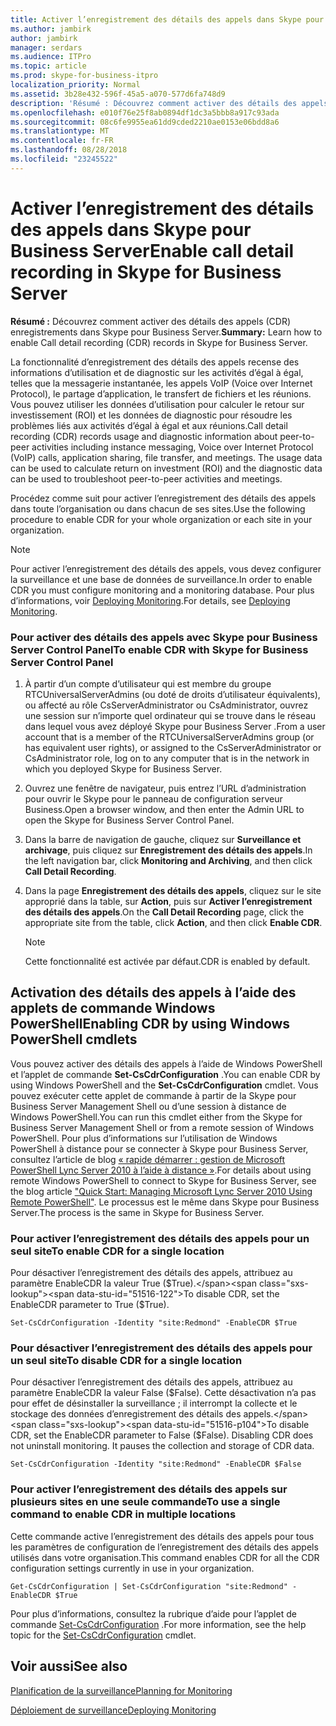 ```yaml
---
title: Activer l’enregistrement des détails des appels dans Skype pour Business Server
ms.author: jambirk
author: jambirk
manager: serdars
ms.audience: ITPro
ms.topic: article
ms.prod: skype-for-business-itpro
localization_priority: Normal
ms.assetid: 3b28e432-596f-45a5-a070-577d6fa748d9
description: 'Résumé : Découvrez comment activer des détails des appels (CDR) enregistrements dans Skype pour Business Server.'
ms.openlocfilehash: e010f76e25f8ab0894df1dc3a5bbb8a917c93ada
ms.sourcegitcommit: 08c6fe9955ea61dd9cded2210ae0153e06bdd8a6
ms.translationtype: MT
ms.contentlocale: fr-FR
ms.lasthandoff: 08/28/2018
ms.locfileid: "23245522"
---
```

# <a name="enable-call-detail-recording-in-skype-for-business-server"></a><span data-ttu-id="51516-103">Activer l’enregistrement des détails des appels dans Skype pour Business Server</span><span class="sxs-lookup"><span data-stu-id="51516-103">Enable call detail recording in Skype for Business Server</span></span>

<span data-ttu-id="51516-104">**Résumé :** Découvrez comment activer des détails des appels (CDR) enregistrements dans Skype pour Business Server.</span><span class="sxs-lookup"><span data-stu-id="51516-104">**Summary:** Learn how to enable Call detail recording (CDR) records in Skype for Business Server.</span></span>

<span data-ttu-id="51516-p101">La fonctionnalité d’enregistrement des détails des appels recense des informations d’utilisation et de diagnostic sur les activités d’égal à égal, telles que la messagerie instantanée, les appels VoIP (Voice over Internet Protocol), le partage d’application, le transfert de fichiers et les réunions. Vous pouvez utiliser les données d’utilisation pour calculer le retour sur investissement (ROI) et les données de diagnostic pour résoudre les problèmes liés aux activités d’égal à égal et aux réunions.</span><span class="sxs-lookup"><span data-stu-id="51516-p101">Call detail recording (CDR) records usage and diagnostic information about peer-to-peer activities including instance messaging, Voice over Internet Protocol (VoIP) calls, application sharing, file transfer, and meetings. The usage data can be used to calculate return on investment (ROI) and the diagnostic data can be used to troubleshoot peer-to-peer activities and meetings.</span></span>

<span data-ttu-id="51516-107">Procédez comme suit pour activer l’enregistrement des détails des appels dans toute l’organisation ou dans chacun de ses sites.</span><span class="sxs-lookup"><span data-stu-id="51516-107">Use the following procedure to enable CDR for your whole organization or each site in your organization.</span></span>

> [!NOTE]
> <span data-ttu-id="51516-108">Pour activer l’enregistrement des détails des appels, vous devez configurer la surveillance et une base de données de surveillance.</span><span class="sxs-lookup"><span data-stu-id="51516-108">In order to enable CDR you must configure monitoring and a monitoring database.</span></span> <span data-ttu-id="51516-109">Pour plus d’informations, voir [Deploying Monitoring](https://technet.microsoft.com/library/117f4a3e-0670-4388-a553-b9854921145f.aspx).</span><span class="sxs-lookup"><span data-stu-id="51516-109">For details, see [Deploying Monitoring](https://technet.microsoft.com/library/117f4a3e-0670-4388-a553-b9854921145f.aspx).</span></span>

### <a name="to-enable-cdr-with-skype-for-business-server-control-panel"></a><span data-ttu-id="51516-110">Pour activer des détails des appels avec Skype pour Business Server Control Panel</span><span class="sxs-lookup"><span data-stu-id="51516-110">To enable CDR with Skype for Business Server Control Panel</span></span>

1.  <span data-ttu-id="51516-111">À partir d’un compte d’utilisateur qui est membre du groupe RTCUniversalServerAdmins (ou doté de droits d’utilisateur équivalents), ou affecté au rôle CsServerAdministrator ou CsAdministrator, ouvrez une session sur n’importe quel ordinateur qui se trouve dans le réseau dans lequel vous avez déployé Skype pour Business Server .</span><span class="sxs-lookup"><span data-stu-id="51516-111">From a user account that is a member of the RTCUniversalServerAdmins group (or has equivalent user rights), or assigned to the CsServerAdministrator or CsAdministrator role, log on to any computer that is in the network in which you deployed Skype for Business Server.</span></span>

2. <span data-ttu-id="51516-112">Ouvrez une fenêtre de navigateur, puis entrez l’URL d’administration pour ouvrir le Skype pour le panneau de configuration serveur Business.</span><span class="sxs-lookup"><span data-stu-id="51516-112">Open a browser window, and then enter the Admin URL to open the Skype for Business Server Control Panel.</span></span>

3. <span data-ttu-id="51516-113">Dans la barre de navigation de gauche, cliquez sur **Surveillance et archivage**, puis cliquez sur **Enregistrement des détails des appels**.</span><span class="sxs-lookup"><span data-stu-id="51516-113">In the left navigation bar, click **Monitoring and Archiving**, and then click **Call Detail Recording**.</span></span>

4. <span data-ttu-id="51516-114">Dans la page **Enregistrement des détails des appels**, cliquez sur le site approprié dans la table, sur **Action**, puis sur **Activer l’enregistrement des détails des appels**.</span><span class="sxs-lookup"><span data-stu-id="51516-114">On the **Call Detail Recording** page, click the appropriate site from the table, click **Action**, and then click **Enable CDR**.</span></span>

    > [!NOTE]
    > <span data-ttu-id="51516-115">Cette fonctionnalité est activée par défaut.</span><span class="sxs-lookup"><span data-stu-id="51516-115">CDR is enabled by default.</span></span>

## <a name="enabling-cdr-by-using-windows-powershell-cmdlets"></a><span data-ttu-id="51516-116">Activation des détails des appels à l’aide des applets de commande Windows PowerShell</span><span class="sxs-lookup"><span data-stu-id="51516-116">Enabling CDR by using Windows PowerShell cmdlets</span></span>

<span data-ttu-id="51516-117">Vous pouvez activer des détails des appels à l’aide de Windows PowerShell et l’applet de commande **Set-CsCdrConfiguration** .</span><span class="sxs-lookup"><span data-stu-id="51516-117">You can enable CDR by using Windows PowerShell and the **Set-CsCdrConfiguration** cmdlet.</span></span> <span data-ttu-id="51516-118">Vous pouvez exécuter cette applet de commande à partir de la Skype pour Business Server Management Shell ou d’une session à distance de Windows PowerShell.</span><span class="sxs-lookup"><span data-stu-id="51516-118">You can run this cmdlet either from the Skype for Business Server Management Shell or from a remote session of Windows PowerShell.</span></span> <span data-ttu-id="51516-119">Pour plus d’informations sur l’utilisation de Windows PowerShell à distance pour se connecter à Skype pour Business Server, consultez l’article de blog [« rapide démarrer : gestion de Microsoft PowerShell Lync Server 2010 à l’aide à distance »](https://go.microsoft.com/fwlink/p/?linkId=255876).</span><span class="sxs-lookup"><span data-stu-id="51516-119">For details about using remote Windows PowerShell to connect to Skype for Business Server, see the blog article ["Quick Start: Managing Microsoft Lync Server 2010 Using Remote PowerShell"](https://go.microsoft.com/fwlink/p/?linkId=255876).</span></span> <span data-ttu-id="51516-120">Le processus est le même dans Skype pour Business Server.</span><span class="sxs-lookup"><span data-stu-id="51516-120">The process is the same in Skype for Business Server.</span></span>

### <a name="to-enable-cdr-for-a-single-location"></a><span data-ttu-id="51516-121">Pour activer l’enregistrement des détails des appels pour un seul site</span><span class="sxs-lookup"><span data-stu-id="51516-121">To enable CDR for a single location</span></span>

 <span data-ttu-id="51516-122">Pour désactiver l’enregistrement des détails des appels, attribuez au paramètre EnableCDR la valeur True ($True).</span><span class="sxs-lookup"><span data-stu-id="51516-122">To disable CDR, set the EnableCDR parameter to True ($True).</span></span>

  ```
  Set-CsCdrConfiguration -Identity "site:Redmond" -EnableCDR $True
  ```

### <a name="to-disable-cdr-for-a-single-location"></a><span data-ttu-id="51516-123">Pour désactiver l’enregistrement des détails des appels pour un seul site</span><span class="sxs-lookup"><span data-stu-id="51516-123">To disable CDR for a single location</span></span>

 <span data-ttu-id="51516-p104">Pour désactiver l’enregistrement des détails des appels, attribuez au paramètre EnableCDR la valeur False ($False). Cette désactivation n’a pas pour effet de désinstaller la surveillance ; il interrompt la collecte et le stockage des données d’enregistrement des détails des appels.</span><span class="sxs-lookup"><span data-stu-id="51516-p104">To disable CDR, set the EnableCDR parameter to False ($False). Disabling CDR does not uninstall monitoring. It pauses the collection and storage of CDR data.</span></span>

  ```
  Set-CsCdrConfiguration -Identity "site:Redmond" -EnableCDR $False
  ```

### <a name="to-use-a-single-command-to-enable-cdr-in-multiple-locations"></a><span data-ttu-id="51516-127">Pour activer l’enregistrement des détails des appels sur plusieurs sites en une seule commande</span><span class="sxs-lookup"><span data-stu-id="51516-127">To use a single command to enable CDR in multiple locations</span></span>

 <span data-ttu-id="51516-128">Cette commande active l’enregistrement des détails des appels pour tous les paramètres de configuration de l’enregistrement des détails des appels utilisés dans votre organisation.</span><span class="sxs-lookup"><span data-stu-id="51516-128">This command enables CDR for all the CDR configuration settings currently in use in your organization.</span></span>

  ```
  Get-CsCdrConfiguration | Set-CsCdrConfiguration "site:Redmond" -EnableCDR $True
  ```

<span data-ttu-id="51516-129">Pour plus d’informations, consultez la rubrique d’aide pour l’applet de commande [Set-CsCdrConfiguration](https://docs.microsoft.com/powershell/module/skype/set-cscdrconfiguration?view=skype-ps) .</span><span class="sxs-lookup"><span data-stu-id="51516-129">For more information, see the help topic for the [Set-CsCdrConfiguration](https://docs.microsoft.com/powershell/module/skype/set-cscdrconfiguration?view=skype-ps) cmdlet.</span></span>

## <a name="see-also"></a><span data-ttu-id="51516-130">Voir aussi</span><span class="sxs-lookup"><span data-stu-id="51516-130">See also</span></span>

[<span data-ttu-id="51516-131">Planification de la surveillance</span><span class="sxs-lookup"><span data-stu-id="51516-131">Planning for Monitoring</span></span>](https://technet.microsoft.com/library/26cead5a-183c-42f1-a4b0-0e8d61c6159d.aspx)

[<span data-ttu-id="51516-132">Déploiement de surveillance</span><span class="sxs-lookup"><span data-stu-id="51516-132">Deploying Monitoring</span></span>](https://technet.microsoft.com/library/117f4a3e-0670-4388-a553-b9854921145f.aspx)